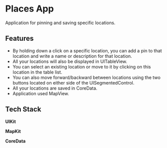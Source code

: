 
# Places App

Application for pinning and saving specific locations.


## Features

- By holding down a click on a specific location, you can add a pin to that location and write a name or description for that location.
- All your locations will also be displayed in UITableView.
- You can select an existing location or move to it by clicking on this location in the table list.
- You can also move forward/backward between locations using the two buttons located on either side of the UISegmentedControl.
- All your locations are saved in CoreData.
- Application used MapView.


## Tech Stack

**UIKit**

**MapKit**

**CoreData**


